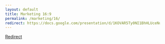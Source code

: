 ```yaml
---
layout: default
title: Marketing 16:9
permalink: /marketing/16/
redirect: https://docs.google.com/presentation/d/1KOVAR5Ty0NI1BhHLUceNu03tVHA42OgF0P6M5ifzGYk/edit?usp=sharing
---
```


<meta name="robots" content="noindex,nofollow">

[Redirect](https://docs.google.com/presentation/d/1KOVAR5Ty0NI1BhHLUceNu03tVHA42OgF0P6M5ifzGYk/edit?usp=sharing)
